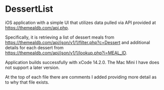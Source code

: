 # DessertList

iOS application with a simple UI that utilizes data pulled via API provided at https://themealdb.com/api.php.

Specifically, it is retrieving a list of dessert meals from https://themealdb.com/api/json/v1/1/filter.php?c=Dessert and additional details for each dessert from https://themealdb.com/api/json/v1/1/lookup.php?i=MEAL_ID. 

Application builds successfully with xCode 14.2.0. The Mac Mini I have does not support a later version. 

At the top of each file there are comments I added providing more detail as to why that file exists. 
